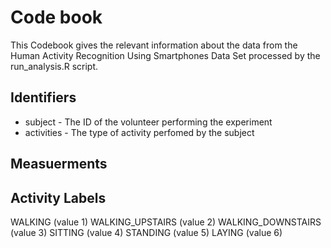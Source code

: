 # Code book

This Codebook gives the relevant information about the data from the Human Activity Recognition Using Smartphones Data Set processed by the run_analysis.R script.

## Identifiers

* subject - The ID of the volunteer performing the experiment
* activities - The type of activity perfomed by the subject

## Measuerments

## Activity Labels

WALKING (value 1)
WALKING_UPSTAIRS (value 2)
WALKING_DOWNSTAIRS (value 3)
SITTING (value 4)
STANDING (value 5)
LAYING (value 6)

